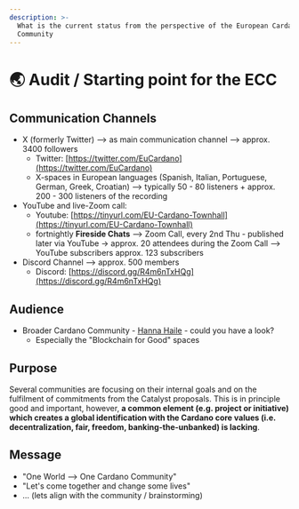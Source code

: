 ```yaml
---
description: >-
  What is the current status from the perspective of the European Cardano
  Community
---
```


# 🌏 Audit / Starting point for the ECC

## Communication Channels

* X (formerly Twitter) --> as main communication channel --> approx. 3400 followers
  * Twitter: [https://twitter.com/EuCardano](https://twitter.com/EuCardano)
  * X-spaces in European languages (Spanish, Italian, Portuguese, German, Greek, Croatian) --> typically 50 - 80 listeners + approx. 200 - 300 listeners of the recording
* YouTube and live-Zoom call:
  * Youtube: [https://tinyurl.com/EU-Cardano-Townhall](https://tinyurl.com/EU-Cardano-Townhall)
  * fortnightly **Fireside Chats** --> Zoom Call, every 2nd Thu - published later via YouTube -> approx. 20 attendees during the Zoom Call --> YouTube subscribers approx. 123 subscribers
* Discord Channel --> approx. 500 members
  * Discord: [https://discord.gg/R4m6nTxHQg](https://discord.gg/R4m6nTxHQg) &#x20;

## Audience

* Broader Cardano Community - [Hanna Haile](https://app.gitbook.com/u/QPNSYKnrqBRrnbDOh2EQbS24BpJ3 "mention") - could you have a look?
  * Especially the "Blockchain for Good" spaces

## Purpose

Several communities are focusing on their internal goals and on the fulfilment of commitments from the Catalyst proposals. This is in principle good and important, however, **a common element (e.g. project or initiative) which creates a global identification with the Cardano core values (i.e. decentralization, fair, freedom, banking-the-unbanked) is lacking**.&#x20;

## Message

* "One World --> One Cardano Community"
* "Let's come together and change some lives"
* ... (lets align with the community / brainstorming)&#x20;

